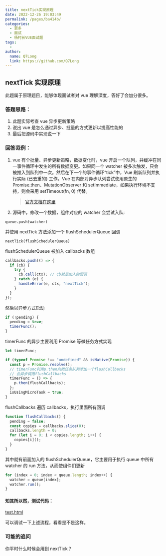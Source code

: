 ```yaml
---
title: nextTick实现原理
date: 2022-12-26 19:03:49
permalink: /pages/ba414b/
categories:
  - 更多
  - 面试
  - 杨村长VUE面试题
tags:
  -
author:
  name: Q7Long
  link: https://github.com/Q7Long
---
```


## nextTick 实现原理

此题属于原理题目，能够体现面试者对 vue 理解深度，答好了会加分很多。

### 答题思路：

1. 此题实际考查 vue 异步更新策略
2. 说出 vue 是怎么通过异步、批量的方式更新以提高性能的
3. 最后把源码中实现说一下

### 回答范例：

1. vue 有个批量、异步更新策略，数据变化时，vue 开启一个队列，并缓冲在同一事件循环中发生的所有数据变更。如果同一个 watcher 被多次触发，只会被推入到队列中一次。然后在下一个的事件循环“tick”中，Vue 刷新队列并执行实际 (已去重的) 工作。Vue 在内部对异步队列尝试使用原生的 Promise.then、MutationObserver 和 setImmediate，如果执行环境不支持，则会采用 setTimeout(fn, 0) 代替。

   > [官方文档在这里](https://cn.vuejs.org/v2/guide/reactivity.html#%E5%BC%82%E6%AD%A5%E6%9B%B4%E6%96%B0%E9%98%9F%E5%88%97)

2. 源码中，修改一个数据，组件对应的 watcher 会尝试入队:

```
queue.push(watcher)
```

并使用 nextTick 方法添加一个 flushSchedulerQueue 回调

```
nextTick(flushSchedulerQueue)
```

flushSchedulerQueue 被加入 callbacks 数组

```js
callbacks.push(() => {
  if (cb) {
    try {
      cb.call(ctx); // cb就是加入的回调
    } catch (e) {
      handleError(e, ctx, "nextTick");
    }
  }
});
```

然后以异步方式启动

```js
if (!pending) {
  pending = true;
  timerFunc();
}
```

timerFunc 的异步主要利用 Promise 等微任务方式实现

```js
let timerFunc;

if (typeof Promise !== "undefined" && isNative(Promise)) {
  const p = Promise.resolve();
  // timerFunc利用p.then向微任务队列添加一个flushCallbacks
  // 会异步调用flushCallbacks
  timerFunc = () => {
    p.then(flushCallbacks);
  };
  isUsingMicroTask = true;
}
```

flushCallbacks 遍历 callbacks，执行里面所有回调

```js
function flushCallbacks() {
  pending = false;
  const copies = callbacks.slice(0);
  callbacks.length = 0;
  for (let i = 0; i < copies.length; i++) {
    copies[i]();
  }
}
```

其中就有前面加入的 flushSchedulerQueue，它主要用于执行 queue 中所有 watcher 的 run 方法，从而使组件们更新

```js
for (index = 0; index < queue.length; index++) {
  watcher = queue[index];
  watcher.run();
}
```

#### 知其所以然，测试代码：

[test.html](http://zql.eu5.org/images/qlBlog_images/%E9%9D%A2%E8%AF%95%E9%A2%98/%E6%9D%A8%E6%9D%91%E9%95%BFVue%E9%9D%A2%E8%AF%95%E9%A2%98/test.html)

可以调试一下上述流程，看看是不是这样。

### 可能的追问

你平时什么时候会用到 nextTick？
